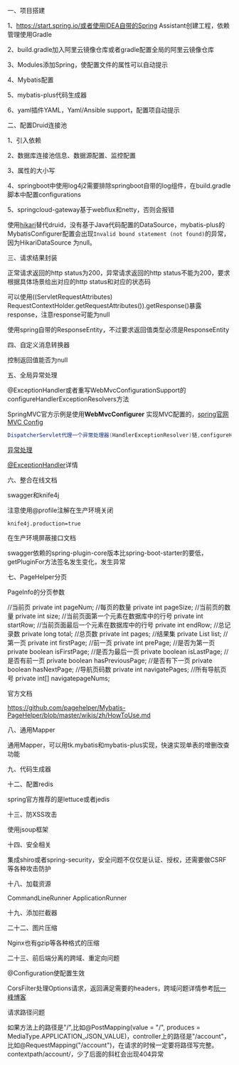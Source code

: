 一、项目搭建

1、https://start.spring.io/或者使用IDEA自带的Spring Assistant创建工程，依赖管理使用Gradle

2、build.gradle加入阿里云镜像仓库或者gradle配置全局的阿里云镜像仓库

3、Modules添加Spring，使配置文件的属性可以自动提示

4、Mybatis配置

5、mybatis-plus代码生成器

6、yaml插件YAML，Yaml/Ansible support，配置项自动提示



二、配置Druid连接池

1、引入依赖

2、数据库连接池信息、数据源配置、监控配置

3、属性的大小写

4、springboot中使用log4j2需要排除springboot自带的log组件，在build.gradle脚本中配置configurations

5、springcloud-gateway基于webflux和netty，否则会报错



使用[hikari](https://github.com/brettwooldridge/HikariCP)替代druid，没有基于Java代码配置的DataSource，mybatis-plus的MybatisConfigurer配置会出现`Invalid bound statement (not found)`的异常，因为HikariDataSource 为null。





三、请求结果封装

正常请求返回的http status为200，异常请求返回的http status不能为200，要求根据具体场景给出对应的http status和对应的状态码

可以使用((ServletRequestAttributes) RequestContextHolder.getRequestAttributes()).getResponse()暴露response，注意response可能为null

使用spring自带的ResponseEntity，不过要求返回值类型必须是ResponseEntity



四、自定义消息转换器

控制返回值能否为null



五、全局异常处理

@ExceptionHandler或者重写WebMvcConfigurationSupport的configureHandlerExceptionResolvers方法

SpringMVC官方示例是使用**WebMvcConfigurer** 实现MVC配置的，[spring官网MVC Config](https://docs.spring.io/spring-framework/docs/current/spring-framework-reference/web.html#mvc-config-interceptors)

```java
DispatcherServlet代理一个异常处理器(HandlerExceptionResolver)链,configureHandlerExceptionResolvers是在@ExceptionHandler前面
```

[异常处理](https://docs.spring.io/spring-framework/docs/current/spring-framework-reference/web.html#mvc-exceptionhandlers)

[@ExceptionHandler](https://docs.spring.io/spring-framework/docs/current/spring-framework-reference/web.html#mvc-ann-exceptionhandler)详情



六、整合在线文档

swagger和knife4j

注意使用@profile注解在生产环境关闭

```properties
knife4j.production=true
```

在生产环境屏蔽接口文档

swagger依赖的spring-plugin-core版本比spring-boot-starter的要低，getPluginFor方法签名发生变化，发生异常



七、PageHelper分页

PageInfo的分页参数

//当前页 private int pageNum; 
//每页的数量 private int pageSize;
//当前页的数量 private int size; 
//当前页面第一个元素在数据库中的行号 private int startRow; 
//当前页面最后一个元素在数据库中的行号 private int endRow;
//总记录数 private long total; 
//总页数 private int pages; 
//结果集 private List<T> list; 
//第一页 private int firstPage; 
//前一页 private int prePage; 
//是否为第一页 private boolean isFirstPage; 
//是否为最后一页 private boolean isLastPage; 
//是否有前一页 private boolean hasPreviousPage; 
//是否有下一页 private boolean hasNextPage; 
//导航页码数 private int navigatePages; 
//所有导航页号 private int[] navigatepageNums; 

官方文档

https://github.com/pagehelper/Mybatis-PageHelper/blob/master/wikis/zh/HowToUse.md



八、通用Mapper

通用Mapper，可以用tk.mybatis和mybatis-plus实现，快速实现单表的增删改查功能



九、代码生成器



十二、配置redis

spring官方推荐的是lettuce或者jedis



十三、防XSS攻击

使用jsoup框架



十四、安全相关

集成shiro或者spring-security，安全问题不仅仅是认证、授权，还需要做CSRF等各种攻击防护



十八、加载资源

CommandLineRunner ApplicationRunner



十九、添加拦截器



二十二、图片压缩

Nginx也有gzip等各种格式的压缩



二十三、前后端分离的跨域、重定向问题

@Configuration使配置生效

CorsFilter处理Options请求，返回满足需要的headers，跨域问题详情参考[阮一峰博客](http://www.ruanyifeng.com/blog/2016/04/cors.html)



请求路径问题

如果方法上的路径是"/",比如@PostMapping(value = "/", produces = MediaType.APPLICATION_JSON_VALUE)，controller上的路径是"/account"，比如@RequestMapping("/account")，在请求的时候一定要将路径写完整。contextpath/account/，少了后面的斜杠会出现404异常